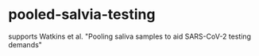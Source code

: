 # pooled-salvia-testing
supports Watkins et al. "Pooling saliva samples to aid SARS-CoV-2 testing demands"
